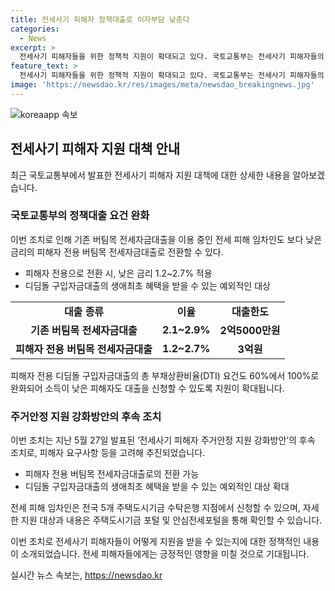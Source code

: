 ```yaml
---
title: 전세사기 피해자 정책대출로 이자부담 낮춘다
categories:
  - News
excerpt: >
  전세사기 피해자들을 위한 정책적 지원이 확대되고 있다. 국토교통부는 전세사기 피해자들의 이자 부담을 낮추기 위해 정책대출의 요건을 완화하고, 버팀목 전세자금대출을 전환할 수 있도록 했다. 또한, 향후 다른 주택 취득 시 디딤돌 구입자금대출의 혜택도 확대될 예정이다. 이로써 금리는 0.2%포인트 인하되고, 대출한도도 3억원으로 늘어나며, 소득이 낮은 피해자도 대출을 신청할 수 있게 되었다. 이에 대한 자세한 내용은 주택도시기금 포털과 안심전세포털에서 확인할 수 있다.
feature_text: >
  전세사기 피해자들을 위한 정책적 지원이 확대되고 있다. 국토교통부는 전세사기 피해자들의 이자 부담을 낮추기 위해 정책대출의 요건을 완화하고, 버팀목 전세자금대출을 전환할 수 있도록 했다. 또한, 향후 다른 주택 취득 시 디딤돌 구입자금대출의 혜택도 확대될 예정이다. 이로써 금리는 0.2%포인트 인하되고, 대출한도도 3억원으로 늘어나며, 소득이 낮은 피해자도 대출을 신청할 수 있게 되었다. 이에 대한 자세한 내용은 주택도시기금 포털과 안심전세포털에서 확인할 수 있다.
image: 'https://newsdao.kr/res/images/meta/newsdao_breakingnews.jpg'
---
```


<p><img src="https://newsdao.kr/res/images/meta/newsdao_breakingnews.jpg" alt="koreaapp 속보" /></p>

<h2 data-ke-size="size26">전세사기 피해자 지원 대책 안내</h2>

<p data-ke-size="size16">최근 국토교통부에서 발표한 전세사기 피해자 지원 대책에 대한 상세한 내용을 알아보겠습니다.</p>

<h3>국토교통부의 정책대출 요건 완화</h3>

<p data-ke-size="size16">이번 조치로 인해 기존 버팀목 전세자금대출을 이용 중인 전세 피해 임차인도 보다 낮은 금리의 피해자 전용 버팀목 전세자금대출로 전환할 수 있다.</p>

<ul>
    <li>피해자 전용으로 전환 시, 낮은 금리 1.2~2.7% 적용</li>
    <li>디딤돌 구입자금대출의 생애최초 혜택을 받을 수 있는 예외적인 대상</li>
</ul>

<table>
    <tr>
        <td style="text-align: center; height: 17px;"><b>대출 종류</b></td>
        <td style="text-align: center; height: 17px;"><b>이율</b></td>
        <td style="text-align: center; height: 17px;"><b>대출한도</b></td>
    </tr>
    <tr>
        <td style="text-align: center; height: 17px;"><b>기존 버팀목 전세자금대출</b></td>
        <td style="text-align: center; height: 17px;"><b>2.1~2.9%</b></td>
        <td style="text-align: center; height: 17px;"><b>2억5000만원</b></td>
    </tr>
    <tr>
        <td style="text-align: center; height: 17px;"><b>피해자 전용 버팀목 전세자금대출</b></td>
        <td style="text-align: center; height: 17px;"><b>1.2~2.7%</b></td>
        <td style="text-align: center; height: 17px;"><b>3억원</b></td>
    </tr>
</table>

<p data-ke-size="size16">피해자 전용 디딤돌 구입자금대출의 총 부채상환비율(DTI) 요건도 60%에서 100%로 완화되어 소득이 낮은 피해자도 대출을 신청할 수 있도록 지원이 확대됩니다.</p>

<h3>주거안정 지원 강화방안의 후속 조치</h3>

<p data-ke-size="size16">이번 조치는 지난 5월 27일 발표된 ‘전세사기 피해자 주거안정 지원 강화방안’의 후속 조치로, 피해자 요구사항 등을 고려해 추진되었습니다.</p>

<ul>
    <li>피해자 전용 버팀목 전세자금대출로의 전환 가능</li>
    <li>디딤돌 구입자금대출의 생애최초 혜택을 받을 수 있는 예외적인 대상 확대</li>
</ul>

<p data-ke-size="size16">전세 피해 임차인은 전국 5개 주택도시기금 수탁은행 지점에서 신청할 수 있으며, 자세한 지원 대상과 내용은 주택도시기금 포털 및 안심전세포털을 통해 확인할 수 있습니다.</p>

<p data-ke-size="size16">이번 조치로 전세사기 피해자들이 어떻게 지원을 받을 수 있는지에 대한 정책적인 내용이 소개되었습니다. 전세 피해자들에게는 긍정적인 영향을 미칠 것으로 기대됩니다.</p>
실시간 뉴스 속보는, <a href="https://newsdao.kr" rel="dofollow">https://newsdao.kr</a>


